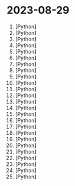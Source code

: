 # 2023-08-29

1. [](https://github.comundefined "Inference code for CodeLlama models") [Python]
2. [](https://github.comundefined "Family of instruction-following LLMs powered by Evol-Instruct: WizardLM, WizardCoder and WizardMath") [Python]
3. [](https://github.comundefined "PoC for a scalable dev tool that writes entire apps from scratch while the developer oversees the implementation") [Python]
4. [](https://github.comundefined "prompt2model - Generate Deployable Models from Natural Language Instructions") [Python]
5. [](https://github.comundefined "ALL IN ONE Hacking Tool For Hackers") [Python]
6. [](https://github.comundefined "An open source implementation of Microsoft's VALL-E X zero-shot TTS model. Demo is available in https://plachtaa.github.io") [Python]
7. [](https://github.comundefined "Inference code for LLaMA models") [Python]
8. [](https://github.comundefined "A curated list of practical financial machine learning tools and applications.") [Python]
9. [](https://github.comundefined "A collective list of free APIs") [Python]
10. [](https://github.comundefined "A Gradio web UI for Large Language Models. Supports transformers, GPTQ, llama.cpp (ggml/gguf), Llama models.") [Python]
11. [](https://github.comundefined "🌟 The Multi-Agent Framework: Given one line Requirement, return PRD, Design, Tasks, Repo") [Python]
12. [](https://github.comundefined "NVR with realtime local object detection for IP cameras") [Python]
13. [](https://github.comundefined "Stable Diffusion web UI") [Python]
14. [](https://github.comundefined "High-Resolution Image Synthesis with Latent Diffusion Models") [Python]
15. [](https://github.comundefined "The official source code repository for the calibre ebook manager") [Python]
16. [](https://github.comundefined "⏩ the open-source copilot chat for software development—bring the power of ChatGPT to VS Code") [Python]
17. [](https://github.comundefined "Create Reddit Videos with just✨ one command ✨") [Python]
18. [](https://github.comundefined "A community-supported supercharged version of paperless: scan, index and archive all your physical documents") [Python]
19. [](https://github.comundefined "aider is AI pair programming in your terminal") [Python]
20. [](https://github.comundefined "AMD ROCm™ Platform - GitHub Home") [Python]
21. [](https://github.comundefined "What the f*ck Python? 😱") [Python]
22. [](https://github.comundefined "リアルタイムボイスチェンジャー Realtime Voice Changer") [Python]
23. [](https://github.comundefined "The best and simplest free open source website change detection, restock monitor and notification service. Restock Monitor, change detection. Designed for simplicity - Simply monitor which websites had a text change for free. Free Open source web page change detection, Website defacement monitoring, Price change and Price Drop notification") [Python]
24. [](https://github.comundefined "Video editing with Python") [Python]
25. [](https://github.comundefined "Audiocraft is a library for audio processing and generation with deep learning. It features the state-of-the-art EnCodec audio compressor / tokenizer, along with MusicGen, a simple and controllable music generation LM with textual and melodic conditioning.") [Python]

